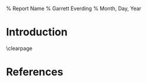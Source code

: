 % Report Name
% Garrett Everding
% Month, Day, Year

# Introduction #

\clearpage

# References #



